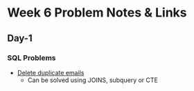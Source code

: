 # Week 6 Problem Notes & Links

## Day-1
### SQL Problems
- [Delete duplicate emails](https://leetcode.com/problems/delete-duplicate-emails/description/)
    + Can be solved using JOINS, subquery or CTE
